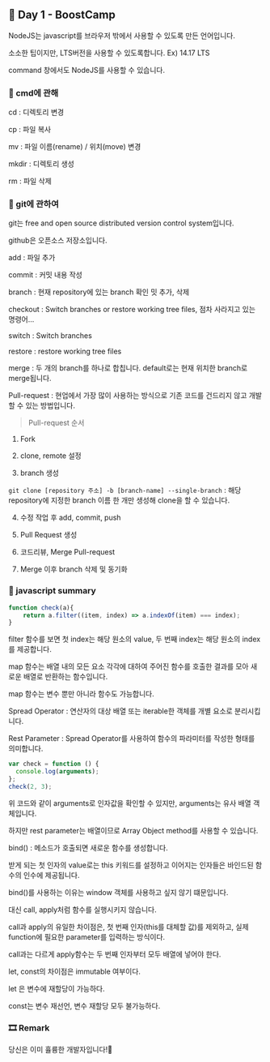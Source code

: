 ## 📕 Day 1 - BoostCamp

NodeJS는 javascript를 브라우저 밖에서 사용할 수 있도록 만든 언어입니다.

소소한 팁이지만, LTS버전을 사용할 수 있도록합니다. Ex) 14.17 LTS

command 창에서도 NodeJS를 사용할 수 있습니다.

### 📘 cmd에 관해

cd : 디렉토리 변경

cp : 파일 복사 

mv : 파일 이름(rename) / 위치(move) 변경

mkdir : 디렉토리 생성

rm : 파일 삭제

### 📘 git에 관하여

git는 free and open source distributed version control system입니다.

github은 오픈소스 저장소입니다.

add : 파일 추가

commit : 커밋 내용 작성

branch : 현재 repository에 있는 branch 확인 밋 추가, 삭제

checkout : Switch branches or restore working tree files, 점차 사라지고 있는 명령어...

switch : Switch branches

restore : restore working tree files

merge : 두 개의 branch를 하나로 합칩니다. default로는 현재 위치한 branch로 merge됩니다.

Pull-request : 현업에서 가장 많이 사용하는 방식으로 기존 코드를 건드리지 않고 개발할 수 있는 방법입니다.

> Pull-request 순서

1. Fork
   
2. clone, remote 설정
   
3. branch 생성

`git clone [repository 주소] -b [branch-name] --single-branch` : 해당 repository에 지정한 branch 이름 한 개만 생성해 clone을 할 수 있습니다.

4. 수정 작업 후 add, commit, push

5. Pull Request 생성

6. 코드리뷰, Merge Pull-request

7. Merge 이후 branch 삭제 및 동기화

### 📘 javascript summary

```javascript
function check(a){
    return a.filter((item, index) => a.indexOf(item) === index);
}
```

filter 함수를 보면 첫 index는 해당 원소의 value, 두 번째 index는 해당 원소의 index를 제공합니다.

map 함수는 배열 내의 모든 요소 각각에 대하여 주어진 함수를 호출한 결과를 모아 새로운 배열로 반환하는 함수입니다.

map 함수는 변수 뿐만 아니라 함수도 가능합니다.

Spread Operator : 연산자의 대상 배열 또는 iterable한 객체를 개별 요소로 분리시킵니다.

Rest Parameter : Spread Operator를 사용하여 함수의 파라미터를 작성한 형태를 의미합니다. 

```javascript
var check = function () {
  console.log(arguments);
};
check(2, 3);
```

위 코드와 같이 arguments로 인자값을 확인할 수 있지만, arguments는 유사 배열 객체입니다.

하지만 rest parameter는 배열이므로 Array Object method를 사용할 수 있습니다.

bind() : 메소드가 호출되면 새로운 함수를 생성합니다. 

받게 되는 첫 인자의 value로는 this 키워드를 설정하고 이어지는 인자들은 바인드된 함수의 인수에 제공됩니다.   

bind()를 사용하는 이유는 window 객체를 사용하고 싶지 않기 떄문입니다.

대신 call, apply처럼 함수를 실행시키지 않습니다. 

call과 apply의 유일한 차이점은, 첫 번째 인자(this를 대체할 값)를 제외하고, 실제 function에 필요한 parameter를 입력하는 방식이다. 

call과는 다르게 apply함수는 두 번째 인자부터 모두 배열에 넣어야 한다.

let, const의 차이점은 immutable 여부이다.

let 은 변수에 재할당이 가능하다.

const는 변수 재선언, 변수 재할당 모두 불가능하다.

### 🎞 Remark

당신은 이미 휼륭한 개발자입니다!🙌
